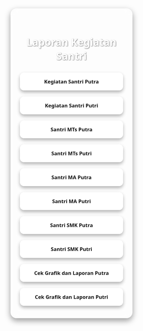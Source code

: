 <!DOCTYPE html>
<html>
<head>
  <base target="_top">
  <meta name="viewport" content="width=device-width, initial-scale=1">
  <title>Laporan Kegiatan Santri</title>
  <style>
    * {
      box-sizing: border-box;
      margin: 0;
      padding: 0;
      font-family: 'Segoe UI', Tahoma, Geneva, Verdana, sans-serif;
    }

    body {
      min-height: 100vh;
      background: linear-gradient(rgba(0,0,0,0.6), rgba(0,0,0,0.6)), url('https://images.unsplash.com/photo-1519681393784-d120267933ba?auto=format&fit=crop&w=1500&q=80');
      background-size: cover;
      background-position: center;
      display: flex;
      align-items: center;
      justify-content: center;
      padding: 20px;
    }

    .card {
      background: rgba(255, 255, 255, 0.08);
      backdrop-filter: blur(12px);
      -webkit-backdrop-filter: blur(12px);
      border: 1px solid rgba(255, 255, 255, 0.15);
      border-radius: 20px;
      padding: 40px 30px;
      text-align: center;
      color: white;
      box-shadow: 0 8px 20px rgba(0, 0, 0, 0.4);
      width: 100%;
      max-width: 600px;
    }

    .card h1 {
      font-size: 2.4em;
      margin-bottom: 32px;
      text-shadow: 1px 1px 3px rgba(0, 0, 0, 0.6);
    }

    .btn-group {
      display: flex;
      flex-direction: column;
      gap: 20px;
    }

    .btn-group a {
      background-color: rgba(255, 255, 255, 0.95);
      color: #111;
      text-decoration: none;
      padding: 18px 24px;
      border-radius: 14px;
      font-size: 1.2em;
      font-weight: 600;
      box-shadow: 0 6px 12px rgba(0, 0, 0, 0.3);
      transition: background-color 0.3s, transform 0.2s;
    }

    .btn-group a:hover {
      background-color: #e0e0e0;
      transform: scale(1.04);
    }

    @media (max-width: 480px) {
      .card {
        padding: 32px 20px;
      }

      .card h1 {
        font-size: 1.8em;
        margin-bottom: 24px;
      }

      .btn-group a {
        font-size: 1em;
        padding: 16px 20px;
      }
    }
  </style>
</head>
<body>
  <div class="card">
    <h1>Laporan Kegiatan Santri</h1>
    <div class="btn-group">
      <a href="https://docs.google.com/forms/d/e/1FAIpQLSe30eOSKj6X7G_d67SW3v0zvZ2zXatqDOt67sXRrliA1R6-vw/viewform" target="_blank">Kegiatan Santri Putra</a>
      <a href="https://docs.google.com/forms/d/e/1FAIpQLSfzr4TEPCsNxsETWk4hc81T6JZuBTEBkTyvCkNT02dWqanGmQ/viewform?usp=header" target="_blank">Kegiatan Santri Putri</a>
      <a href="https://docs.google.com/forms/d/e/1FAIpQLScGS7VIRIRJLqGhD9uG6319cbqeQGUqECk1CgDe06Cy1Evlyw/viewform?usp=dialog" target="_blank">Santri MTs Putra</a>
      <a href="https://docs.google.com/forms/d/e/1FAIpQLSePa1XCCzl3v0iJTib3B163Q-U3P0VTfDixu6wTGrA-EpsTQw/viewform?usp=header" target="_blank">Santri MTs Putri</a>
      <a href="https://docs.google.com/forms/d/e/1FAIpQLSdzrmRyKDACGxB1-1pZ5t6vVLjNx_dwm3cIHwbfs6W0ZkAfIg/viewform?usp=header" target="_blank">Santri MA Putra</a>
      <a href="https://docs.google.com/forms/d/e/1FAIpQLScYpqeTU_3dzhMOSm9x6yBaqT0khC49NVIOZyz5p2O6UYK3vw/viewform?usp=header" target="_blank">Santri MA Putri</a>
      <a href="https://docs.google.com/forms/d/e/1FAIpQLSdQVeLgVVhcN_v1JCI-u-332qfMH1hnNgkFxUw3MupgLZIslA/viewform?usp=header" target="_blank">Santri SMK Putra</a>
      <a href="https://docs.google.com/forms/d/e/1FAIpQLSf45Fz0BNyHovNpeqU8EBAn8Z54qibABIU9iggp7Kb74YUQSQ/viewform?usp=header" target="_blank">Santri SMK Putri</a>     
      <a href="https://docs.google.com/spreadsheets/d/109NQyhpkhFmeTHTzxLdtqI-KELUvk6lhW1UU_NhpVzE/edit?usp=sharing" target="_blank">Cek Grafik dan Laporan Putra</a> 
      <a href="https://docs.google.com/spreadsheets/d/1ycrjq-pc35b6TfS78RiYKzQhPzTS9IVv9PRr17Qnj-E/edit?usp=sharing" target="_blank">Cek Grafik dan Laporan Putri</a> 
    </div>
  </div>
</body>
</html>
